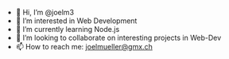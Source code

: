 - 👋 Hi, I’m @joelm3
- 👀 I’m interested in Web Development
- 🌱 I’m currently learning Node.js
- 💞️ I’m looking to collaborate on interesting projects in Web-Dev
- 📫 How to reach me: joelmueller@gmx.ch

<!---
joelm3/joelm3 is a ✨ special ✨ repository because its `README.md` (this file) appears on your GitHub profile.
You can click the Preview link to take a look at your changes.
--->
